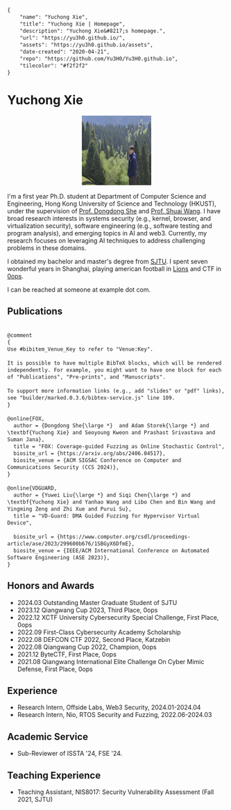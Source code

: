 ```bio-meta
{
    "name": "Yuchong Xie",
    "title": "Yuchong Xie | Homepage",
    "description": "Yuchong Xie&#8217;s homepage.",
    "url": "https://yu3h0.github.io/",
    "assets": "https://yu3h0.github.io/assets",
    "date-created": "2020-04-21",
    "repo": "https://github.com/Yu3H0/Yu3H0.github.io",
    "tilecolor": "#f2f2f2"
}
```

# Yuchong&nbsp;Xie

<figure class="gl-page-background gl-float-right gl-image-box" style="text-align: center;"><img src="assets/images/hero-image.jpg" alt="A photo of Yuchong Xie" width="160" height="160" style="max-width: 160px;" /></figure>

I'm a first year Ph.D. student at Department of Computer Science and Engineering, Hong Kong University of Science and Technology (HKUST), under the supervision of [Prof. Dongdong She](https://cse.hkust.edu.hk/~dongdong/) and [Prof. Shuai Wang](https://www.cse.ust.hk/~shuaiw/). I have broad research interests in systems security (e.g., kernel, browser, and virtualization security), software engineering (e.g., software testing and program analysis), and emerging topics in AI and web3. Currently, my research focuses on leveraging AI techniques to address challenging problems in these domains.

I obtained my bachelor and master's degree from [SJTU](https://en.sjtu.edu.cn/). I spent seven wonderful years in Shanghai, playing american  football in [Lions](https://weibo.com/p/1005052985465871/home) and CTF in [0ops](https://ctftime.org/team/4419).

I can be reached at <span id="_eml" class="gl-eml">someone at example dot com</span>.

<!--[bio][protect]
<script type="application/javascript">
window.setTimeout(function ()
{
var addr = [121, 120, 105, 101, 99, 101, 64, 99, 115, 101, 46, 117, 115, 116, 46, 104, 107];
addr = String.fromCharCode.apply(String, addr);
var eml = document.getElementById('_eml');
eml.innerHTML = '<a href="mailto:' + addr + '">' + addr + '</a>';
eml.removeAttribute('class');
}, 600);
</script>
[bio]-->


## Publications

```blog-bib

@comment
{
Use #bibitem_Venue_Key to refer to "Venue:Key".

It is possible to have multiple BibTeX blocks, which will be rendered independently. For example, you might want to have one block for each of "Publications", "Pre-prints", and "Manuscripts".

To support more information links (e.g., add "slides" or "pdf" links),
see "builder/marked.0.3.6/bibtex-service.js" line 109.
}

@online{FOX,
  author = {Dongdong She{\large *}  and Adam Storek{\large *} and \textbf{Yuchong Xie} and Seoyoung Kweon and Prashast Srivastava and Suman Jana},
  title = "FOX: Coverage-guided Fuzzing as Online Stochastic Control",
  biosite_url = {https://arxiv.org/abs/2406.04517},
  biosite_venue = {ACM SIGSAC Conference on Computer and Communications Security (CCS 2024)},
}

@online{VDGUARD,
  author = {Yuwei Liu{\large *} and Siqi Chen{\large *} and \textbf{Yuchong Xie} and Yanhao Wang and Libo Chen and Bin Wang and Yingming Zeng and Zhi Xue and Purui Su},
  title = "VD-Guard: DMA Guided Fuzzing for Hypervisor Virtual Device",

  biosite_url = {https://www.computer.org/csdl/proceedings-article/ase/2023/299600b676/1SBGyX6DfmE},
  biosite_venue = {IEEE/ACM International Conference on Automated Software Engineering (ASE 2023)},
}

```

## Honors and Awards
+ 2024.03 Outstanding Master Graduate Student of SJTU
+ 2023.12 Qiangwang Cup 2023, Third Place, 0ops
+ 2022.12 XCTF University Cybersecurity Special Challenge, First Place, 0ops
+ 2022.09 First-Class Cybersecurity Academy Scholarship
+ 2022.08 DEFCON CTF 2022, Second Place, Katzebin
+ 2022.08 Qiangwang Cup 2022, Champion, 0ops
+ 2021.12 ByteCTF, First Place, 0ops
+ 2021.08 Qiangwang International Elite Challenge On Cyber Mimic Defense, First Place, 0ops

## Experience
+ Research Intern, Offside Labs, Web3 Security, 2024.01-2024.04
+ Research Intern, Nio, RTOS Security and Fuzzing, 2022.06-2024.03

## Academic Service
+ Sub-Reviewer of ISSTA '24, FSE '24.

## Teaching Experience
+ Teaching Assistant, NIS8017: Security Vulnerability Assessment (Fall 2021, SJTU) 

